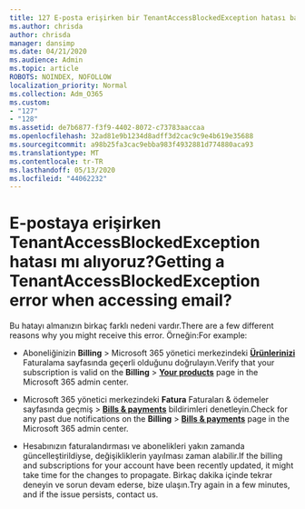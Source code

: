 ```yaml
---
title: 127 E-posta erişirken bir TenantAccessBlockedException hatası başlarken?
ms.author: chrisda
author: chrisda
manager: dansimp
ms.date: 04/21/2020
ms.audience: Admin
ms.topic: article
ROBOTS: NOINDEX, NOFOLLOW
localization_priority: Normal
ms.collection: Adm_O365
ms.custom:
- "127"
- "128"
ms.assetid: de7b6877-f3f9-4402-8072-c73783aaccaa
ms.openlocfilehash: 32ad81e9b1234d8adff3d2cac9c9e4b619e35688
ms.sourcegitcommit: a98b25fa3cac9ebba983f4932881d774880aca93
ms.translationtype: MT
ms.contentlocale: tr-TR
ms.lasthandoff: 05/13/2020
ms.locfileid: "44062232"
---
```

# <a name="getting-a-tenantaccessblockedexception-error-when-accessing-email"></a><span data-ttu-id="814c1-102">E-postaya erişirken TenantAccessBlockedException hatası mı alıyoruz?</span><span class="sxs-lookup"><span data-stu-id="814c1-102">Getting a TenantAccessBlockedException error when accessing email?</span></span>

<span data-ttu-id="814c1-103">Bu hatayı almanızın birkaç farklı nedeni vardır.</span><span class="sxs-lookup"><span data-stu-id="814c1-103">There are a few different reasons why you might receive this error.</span></span> <span data-ttu-id="814c1-104">Örneğin:</span><span class="sxs-lookup"><span data-stu-id="814c1-104">For example:</span></span>

- <span data-ttu-id="814c1-105">Aboneliğinizin **Billing** \> Microsoft 365 yönetici merkezindeki **[Ürünlerinizi](https://portal.office.com/adminportal/home#/subscriptions)** Faturalama sayfasında geçerli olduğunu doğrulayın.</span><span class="sxs-lookup"><span data-stu-id="814c1-105">Verify that your subscription is valid on the **Billing** \> **[Your products](https://portal.office.com/adminportal/home#/subscriptions)** page in the Microsoft 365 admin center.</span></span>

- <span data-ttu-id="814c1-106">Microsoft 365 yönetici merkezindeki **Fatura** Faturaları & ödemeler sayfasında geçmiş \> **[Bills & payments](https://portal.office.com/adminportal/home#/billoverview)** bildirimleri denetleyin.</span><span class="sxs-lookup"><span data-stu-id="814c1-106">Check for any past due notifications on the **Billing** \> **[Bills & payments](https://portal.office.com/adminportal/home#/billoverview)** page in the Microsoft 365 admin center.</span></span>

- <span data-ttu-id="814c1-107">Hesabınızın faturalandırması ve abonelikleri yakın zamanda güncelleştirildiyse, değişikliklerin yayılması zaman alabilir.</span><span class="sxs-lookup"><span data-stu-id="814c1-107">If the billing and subscriptions for your account have been recently updated, it might take time for the changes to propagate.</span></span> <span data-ttu-id="814c1-108">Birkaç dakika içinde tekrar deneyin ve sorun devam ederse, bize ulaşın.</span><span class="sxs-lookup"><span data-stu-id="814c1-108">Try again in a few minutes, and if the issue persists, contact us.</span></span>
